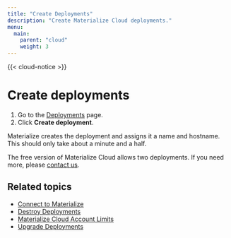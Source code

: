```yaml
---
title: "Create Deployments"
description: "Create Materialize Cloud deployments."
menu:
  main:
    parent: "cloud"
    weight: 3
---
```


{{< cloud-notice >}}

# Create deployments

1. Go to the [Deployments](https://cloud.materialize.com/deployments) page.
2. Click **Create deployment**.

Materialize creates the deployment and assigns it a name and hostname. This should only take about a minute and a half.

The free version of Materialize Cloud allows two deployments. If you need more, please [contact us](../support).

## Related topics

* [Connect to Materialize](../connect-to-materialize-cloud)
* [Destroy Deployments](../destroy-deployments)
* [Materialize Cloud Account Limits](../account-limits)
* [Upgrade Deployments](../upgrade-deployments)
